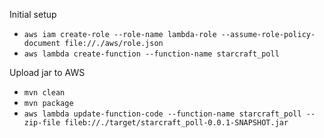 Initial setup
- ``aws iam create-role --role-name lambda-role --assume-role-policy-document file://./aws/role.json``
- ``aws lambda create-function --function-name starcraft_poll``

Upload jar to AWS

- ``mvn clean``
- ``mvn package``
- ``aws lambda update-function-code --function-name starcraft_poll --zip-file fileb://./target/starcraft_poll-0.0.1-SNAPSHOT.jar``